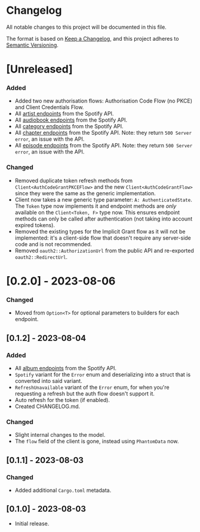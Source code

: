 # Changelog

All notable changes to this project will be documented in this file.

The format is based on [Keep a Changelog](https://keepachangelog.com/en/1.0.0/),
and this project adheres to [Semantic Versioning](https://semver.org/spec/v2.0.0.html).

# [Unreleased]

### Added

- Added two new authorisation flows: Authorisation Code Flow (no PKCE) and Client Credentials Flow.
- All [artist endpoints](https://developer.spotify.com/documentation/web-api/reference/get-an-artist) from the Spotify API.
- All [audiobook endpoints](https://developer.spotify.com/documentation/web-api/reference/get-an-audiobook) from the Spotify API.
- All [category endpoints](https://developer.spotify.com/documentation/web-api/reference/get-categories) from the Spotify API.
- All [chapter endpoints](https://developer.spotify.com/documentation/web-api/reference/get-a-chapter) from the Spotify API. Note: they return `500 Server error`, an issue with the API.
- All [episode endpoints](https://developer.spotify.com/documentation/web-api/reference/get-an-episode) from the Spotify API. Note: they return `500 Server error`, an issue with the API.

### Changed

- Removed duplicate token refresh methods from `Client<AuthCodeGrantPKCEFlow>` and the new `Client<AuthCodeGrantFlow>` since they were the same as the generic implementation.
- Client now takes a new generic type parameter: `A: AuthenticatedState`. The `Token` type now implements it and endpoint methods are *only* available on the `Client<Token, F>` type now. This ensures endpoint methods can only be called after authentication (not taking into account expired tokens).
- Removed the existing types for the Implicit Grant flow as it will not be implemented: it's a client-side flow that doesn't require any server-side code and is not recommended.
- Removed `oauth2::AuthorizationUrl` from the public API and re-exported `oauth2::RedirectUrl`.

# [0.2.0] - 2023-08-06

### Changed

- Moved from `Option<T>` for optional parameters to builders for each endpoint.

## [0.1.2] - 2023-08-04

### Added

- All [album endpoints](https://developer.spotify.com/documentation/web-api/reference/get-an-album) from the Spotify API.
- `Spotify` variant for the `Error` enum and deserializing into a struct that is converted into said variant.
- `RefreshUnavailable` variant of the `Error` enum, for when you're requesting a refresh but the auth flow doesn't support it.
- Auto refresh for the token (if enabled).
- Created CHANGELOG.md.

### Changed

- Slight internal changes to the model.
- The `flow` field of the client is gone, instead using `PhantomData` now.

## [0.1.1] - 2023-08-03

### Changed

- Added additional `Cargo.toml` metadata.

## [0.1.0] - 2023-08-03

- Initial release.